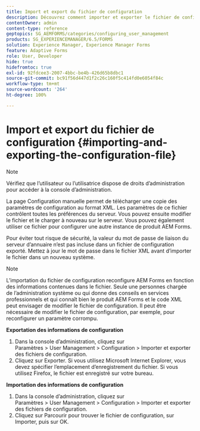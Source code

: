 ```yaml
---
title: Import et export du fichier de configuration
description: Découvrez comment importer et exporter le fichier de configuration pour modifier les préférences du serveur ou configurer une autre instance de produit AEM Forms.
contentOwner: admin
content-type: reference
geptopics: SG_AEMFORMS/categories/configuring_user_management
products: SG_EXPERIENCEMANAGER/6.5/FORMS
solution: Experience Manager, Experience Manager Forms
feature: Adaptive Forms
role: User, Developer
hide: true
hidefromtoc: true
exl-id: 92fdcee3-2007-4bbc-be4b-426d65b8dbc1
source-git-commit: bc91f56d447d1f2c26c160f5c414fd0e6054f84c
workflow-type: tm+mt
source-wordcount: '264'
ht-degree: 100%

---
```


# Import et export du fichier de configuration {#importing-and-exporting-the-configuration-file}

>[!NOTE]
> 
> Vérifiez que l’utilisateur ou l’utilisatrice dispose de droits d’administration pour accéder à la console d’administration.

La page Configuration manuelle permet de télécharger une copie des paramètres de configuration au format XML. Les paramètres de ce fichier contrôlent toutes les préférences du serveur. Vous pouvez ensuite modifier le fichier et le charger à nouveau sur le serveur. Vous pouvez également utiliser ce fichier pour configurer une autre instance de produit AEM Forms.

Pour éviter tout risque de sécurité, la valeur du mot de passe de liaison du serveur d’annuaire n’est pas incluse dans un fichier de configuration exporté. Mettez à jour le mot de passe dans le fichier XML avant d’importer le fichier dans un nouveau système.

>[!NOTE]
>
>L’importation du fichier de configuration reconfigure AEM Forms en fonction des informations contenues dans le fichier. Seule une personnes chargée de l’administration système ou qui donne des conseils en services professionnels et qui connaît bien le produit AEM Forms et le code XML peut envisager de modifier le fichier de configuration. Il peut être nécessaire de modifier le fichier de configuration, par exemple, pour reconfigurer un paramètre corrompu.

**Exportation des informations de configuration**

1. Dans la console d’administration, cliquez sur Paramètres > User Management > Configuration > Importer et exporter des fichiers de configuration.
1. Cliquez sur Exporter. Si vous utilisez Microsoft Internet Explorer, vous devez spécifier l’emplacement d’enregistrement du fichier. Si vous utilisez Firefox, le fichier est enregistré sur votre bureau.

**Importation des informations de configuration**

1. Dans la console d’administration, cliquez sur Paramètres > User Management > Configuration > Importer et exporter des fichiers de configuration.
1. Cliquez sur Parcourir pour trouver le fichier de configuration, sur Importer, puis sur OK.
